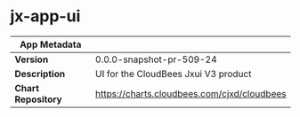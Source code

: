 # jx-app-ui

|App Metadata||
|---|---|
| **Version** | 0.0.0-snapshot-pr-509-24 |
| **Description** | UI for the CloudBees Jxui V3 product |
| **Chart Repository** | https://charts.cloudbees.com/cjxd/cloudbees |
